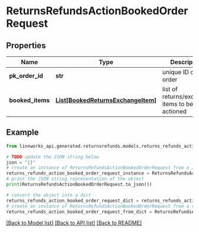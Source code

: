 # ReturnsRefundsActionBookedOrderRequest


## Properties

Name | Type | Description | Notes
------------ | ------------- | ------------- | -------------
**pk_order_id** | **str** | unique ID of the order | [optional] 
**booked_items** | [**List[BookedReturnsExchangeItem]**](BookedReturnsExchangeItem.md) | list of returns/exchange items to be actioned | [optional] 

## Example

```python
from linnworks_api.generated.returnsrefunds.models.returns_refunds_action_booked_order_request import ReturnsRefundsActionBookedOrderRequest

# TODO update the JSON string below
json = "{}"
# create an instance of ReturnsRefundsActionBookedOrderRequest from a JSON string
returns_refunds_action_booked_order_request_instance = ReturnsRefundsActionBookedOrderRequest.from_json(json)
# print the JSON string representation of the object
print(ReturnsRefundsActionBookedOrderRequest.to_json())

# convert the object into a dict
returns_refunds_action_booked_order_request_dict = returns_refunds_action_booked_order_request_instance.to_dict()
# create an instance of ReturnsRefundsActionBookedOrderRequest from a dict
returns_refunds_action_booked_order_request_from_dict = ReturnsRefundsActionBookedOrderRequest.from_dict(returns_refunds_action_booked_order_request_dict)
```
[[Back to Model list]](../README.md#documentation-for-models) [[Back to API list]](../README.md#documentation-for-api-endpoints) [[Back to README]](../README.md)


